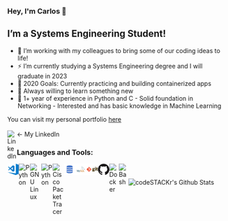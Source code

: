 ### Hey, I'm Carlos 👋

## I’m a Systems Engineering Student! 
- 🔭 I’m working with my colleagues to bring some of our coding ideas to life!
- ⚡ I’m currently studying a Systems Engineering degree and I will graduate in 2023
- 🥅 2020 Goals: Currently practicing and building containerized apps
- 🌱 Always willing to learn something new
- 📕 1+ year of experience in Python and C - Solid foundation in Networking - Interested and has basic knowledge in Machine Learning

You can visit my personal portfolio [here][pisich_webpage]</br>
<br />
<- My LinkedIn [<img align="left" alt="LinkedIn" width="22px" src="https://cdn.jsdelivr.net/npm/simple-icons@v3/icons/linkedin.svg" />][carlos_linkedin]
<br />

### Languages and Tools:

[<img align="left" alt="Visual Studio Code" width="26px" src="https://raw.githubusercontent.com/github/explore/80688e429a7d4ef2fca1e82350fe8e3517d3494d/topics/visual-studio-code/visual-studio-code.png" />][carlos_github]
[<img align="left" alt="Python" width="26px" src="https://upload.wikimedia.org/wikipedia/commons/thumb/c/c3/Python-logo-notext.svg/480px-Python-logo-notext.svg.png" />][carlos_github]
[<img align="left" alt="GNU Linux" width="26px" src="https://upload.wikimedia.org/wikipedia/commons/thumb/b/b0/NewTux.svg/1200px-NewTux.svg.png" />][carlos_github]
[<img align="left" alt="Python" width="26px" src="https://upload.wikimedia.org/wikipedia/commons/thumb/c/c3/Python-logo-notext.svg/480px-Python-logo-notext.svg.png" />][carlos_github]
[<img align="left" alt="Cisco Packet Tracer" width="26px" src="https://redyseguridad.fi-b.unam.mx/Lab/images/icons/PT.png" />][carlos_github]
[<img align="left" alt="SQL" width="26px" src="https://raw.githubusercontent.com/github/explore/80688e429a7d4ef2fca1e82350fe8e3517d3494d/topics/sql/sql.png" />][carlos_github]
[<img align="left" alt="MySQL" width="26px" src="https://raw.githubusercontent.com/github/explore/80688e429a7d4ef2fca1e82350fe8e3517d3494d/topics/mysql/mysql.png" />][carlos_github]
[<img align="left" alt="Git" width="26px" src="https://raw.githubusercontent.com/github/explore/80688e429a7d4ef2fca1e82350fe8e3517d3494d/topics/git/git.png" />][carlos_github]
[<img align="left" alt="GitHub" width="26px" src="https://raw.githubusercontent.com/github/explore/78df643247d429f6cc873026c0622819ad797942/topics/github/github.png" />][carlos_github]
[<img align="left" alt="Docker" width="22px" src="https://i2.wp.com/www.clubdetecnologia.net/wp-content/uploads/2017/11/docker-logo.png?fit=269%2C201&ssl=1" />][carlos_github]
[<img align="left" alt="Bash" width="22px" src="https://upload.wikimedia.org/wikipedia/commons/thumb/2/20/Bash_Logo_black_and_white_icon_only.svg/1200px-Bash_Logo_black_and_white_icon_only.svg.png" />][carlos_github]


<br />
<br />

<img align="left" alt="codeSTACKr's Github Stats" src="https://github-readme-stats.vercel.app/api?username=Pisich&show_icons=true&hide_border=true" />

[carlos_linkedin]: https://www.linkedin.com/in/carlos-eduardo-rodr%C3%ADguez-castro-4186b91b0/
[carlos_github]: https://github.com/Pisich
[pisich_webpage]: https://pisich.github.io
